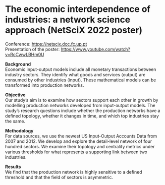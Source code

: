 # The economic interdependence of industries: a network science approach (NetSciX 2022 poster)

Conference: https://netscix.dcc.fc.up.pt  
Presentation of the poster: https://www.youtube.com/watch?v=RcCwwLBHm0U

**Background**  
Economic input-output models include all monetary transactions between industry sectors. They identify what goods and services (output) are consumed by other industries (input). These mathematical models can be transformed into production networks.

**Objective**  
Our study’s aim is to examine how sectors support each other in growth by modelling production networks developed from input-output models. The study’s research questions include whether the production networks have a defined topology, whether it changes in time, and which top industries stay the same.

**Methodology**  
For data sources, we use the newest US Input-Output Accounts Data from 2007 and 2012. We develop and explore the detail-level network of four hundred sectors. We examine their topology and centrality metrics under various thresholds for what represents a supporting link between two industries.

**Results**  
We find that the production network is highly sensitive to a defined threshold and that the field of sectors is asymmetric.
